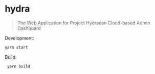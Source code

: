 # hydra
> The Web Application for Project Hydraean Cloud-based Admin Dashboard

Development:
```sh
yarn start
```

Build: 
```
 yarn build
```
